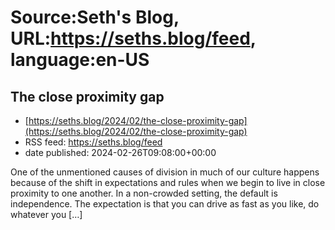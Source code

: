 # Source:Seth's Blog, URL:https://seths.blog/feed, language:en-US

## The close proximity gap
 - [https://seths.blog/2024/02/the-close-proximity-gap](https://seths.blog/2024/02/the-close-proximity-gap)
 - RSS feed: https://seths.blog/feed
 - date published: 2024-02-26T09:08:00+00:00

One of the unmentioned causes of division in much of our culture happens because of the shift in expectations and rules when we begin to live in close proximity to one another. In a non-crowded setting, the default is independence. The expectation is that you can drive as fast as you like, do whatever you [&#8230;]


